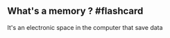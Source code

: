
## What's a memory ? #flashcard 

It's an electronic space in the computer that save data 
<!--ID: 1680915668890-->
